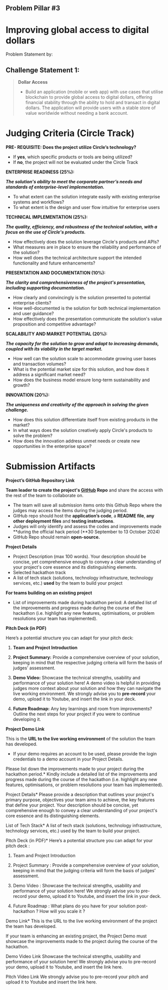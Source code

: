 ## Problem Pillar #3

# **Improving global access to digital dollars**

Problem Statement by:

## Challenge Statement 1:

> **Dollar Access**
> 
> - Build an application (mobile or web app) with use cases that utilise blockchain to provide global access to digital dollars, offering financial stability through the ability to hold and transact in digital dollars. The application will provide users with a stable store of value worldwide without needing a bank account.

# Judging Criteria (Circle Track)

**PRE- REQUISITE: Does the project utilize Circle’s technology?**

- If **yes**, which specific products or tools are being utilized?
- If **no**, the project will not be evaluated under the Circle Track

**ENTERPRISE READINESS (25%):**

***The solution's ability to meet the corporate partner’s needs and standards of enterprise-level implementation.***

- To what extent can the solution integrate easily with existing enterprise systems and workflows?
- To what extent is the design and user flow intuitive for enterprise users

**TECHNICAL IMPLEMENTATION (25%):**

***The quality, efficiency, and robustness of the technical solution, with a focus on the use of Circle's products.***

- How effectively does the solution leverage Circle's products and APIs?
- What measures are in place to ensure the reliability and performance of the solution?
- How well does the technical architecture support the intended functionality and future enhancements?

**PRESENTATION AND DOCUMENTATION (10%):**

***The clarity and comprehensiveness of the project's presentation, including supporting documentation.***

- How clearly and convincingly is the solution presented to potential enterprise clients?
- How well-documented is the solution for both technical implementation and user guidance?
- How effectively does the presentation communicate the solution's value proposition and competitive advantage?

**SCALABILITY AND MARKET POTENTIAL (20%):**

***The capacity for the solution to grow and adapt to increasing demands, coupled with its viability in the target market.***

- How well can the solution scale to accommodate growing user bases and transaction volumes?
- What is the potential market size for this solution, and how does it address a significant market need?
- How does the business model ensure long-term sustainability and growth?

**INNOVATION (20%):**

***The uniqueness and creativity of the approach in solving the given challenge.***

- How does this solution differentiate itself from existing products in the market?
- In what ways does the solution creatively apply Circle's products to solve the problem?
- How does the innovation address unmet needs or create new opportunities in the enterprise space?

# Submission Artifacts

**Project’s GitHub Repository Link**

**Team leader to create the project's [GitHub](https://github.com/) Repo** and share the access with the rest of the team to collaborate on. 

- The team will save all submission items onto this Github Repo where the judges may access the items during the judging period.
- GitHub repo should host the **application’s code**, a **README file**, **any other deployment files** and **testing instructions**.
- Judges will only identify and assess the codes and improvements made **during the official hack period (**30 September to 13 October 2024)
- GitHub Repo should remain **open-source.**

**Project Details**

- Project Description (max 100 words). Your description should be concise, yet comprehensive enough to convey a clear understanding of your project's core essence and its distinguishing elements.
- Selected hackathon track
- A list of tech stack (solutions, technology infrastructure, technology services, etc.) **used** by the team to build your project

**For teams building on an existing project**

- List of improvements made during hackathon period: A detailed list of the improvements and progress made during the course of the hackathon (i.e. highlight any new features, optimisations, or problem resolutions your team has implemented).

**Pitch Deck (in PDF)**

Here’s a potential structure you can adapt for your pitch deck:

1. **Team and Project Introduction**

2. **Project Summary:** Provide a comprehensive overview of your solution, keeping in mind that the respective judging criteria will form the basis of judges’ assessment.

3. **Demo Video:** Showcase the technical strengths, usability and performance of your solution here! A demo video is helpful in providing judges more context about your solution and how they can navigate the live working environment. We strongly advise you to **pre-record** your demo, upload it to Youtube, and insert the link in your deck. 

4. **Future Roadmap:** Any key learnings and room from improvements? Outline the next steps for your project if you were to continue developing it.

**Project Demo Link**

This is the **URL to the live working environment** of the solution the team has developed.

- If your demo requires an account to be used, please provide the login credentials to a demo account in your Project Details.

Please list down the improvements made to your project during the hackathon period.*
Kindly include a detailed list of the improvements and progress made during the course of the hackathon (i.e. highlight any new features, optimisations, or problem resolutions your team has implemented).

Project Details*
Please provide a description that outlines your project's primary purpose, objectives your team aims to achieve, the key features that define your project. Your description should be concise, yet comprehensive enough to convey a clear understanding of your project's core essence and its distinguishing elements.

List of Tech Stack*
A list of tech stack (solutions, technology infrastructure, technology services, etc.) used by the team to build your project.

Pitch Deck (in PDF)*
Here’s a potential structure you can adapt for your pitch deck :
1. Team and Project Introduction 

2. Project Summary : Provide a comprehensive overview of your solution, keeping in mind that the judging criteria will form the basis of judges’ assessment.

3. Demo Video : Showcase the technical strengths, usability and performance of your solution here! We strongly advise you to pre-record your demo, upload it to Youtube, and insert the link in your deck. 

4. Future Roadmap : What plans do you have for your solution post-hackathon ? How will you scale it ?

Demo Link*
This is the URL to the live working environment of the project the team has developed.

If your team is enhancing an existing project, the Project Demo must showcase the improvements made to the project during the course of the hackathon.

Demo Video Link
Showcase the technical strengths, usability and performance of your solution here! We strongly advise you to pre-record your demo, upload it to Youtube, and insert the link here.

Pitch Video Link
We strongly advise you to pre-record your pitch and upload it to Youtube and insert the link here.
